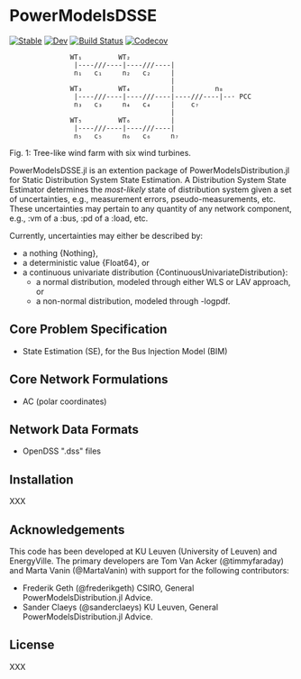 # PowerModelsDSSE

[![Stable](https://img.shields.io/badge/docs-stable-blue.svg)](https://timmyfaraday.github.io/PowerModelsDSSE.jl/stable)
[![Dev](https://img.shields.io/badge/docs-dev-blue.svg)](https://timmyfaraday.github.io/PowerModelsDSSE.jl/dev)
[![Build Status](https://travis-ci.com/timmyfaraday/PowerModelsDSSE.jl.svg?branch=master)](https://travis-ci.com/timmyfaraday/PowerModelsDSSE.jl)
[![Codecov](https://codecov.io/gh/timmyfaraday/PowerModelsDSSE.jl/branch/master/graph/badge.svg)](https://codecov.io/gh/timmyfaraday/PowerModelsDSSE.jl)

                   WT₁         WT₂
                    |----///----|----///----|
                    n₁   c₁     n₂   c₂     |
                                            |
                   WT₃         WT₄          |          n₈
                    |----///----|----///----|----///----|--⋅ PCC
                    n₃   c₃     n₄   c₄     |    c₇
                                            |
                   WT₅         WT₆          |
                    |----///----|----///----|
                    n₅   c₅     n₆   c₆     n₇
Fig. 1: Tree-like wind farm with six wind turbines.

PowerModelsDSSE.jl is an extention package of PowerModelsDistribution.jl for
Static Distribution System State Estimation. A Distribution System State
Estimator determines the *most-likely* state of distribution system given a set
of uncertainties, e.g., measurement errors, pseudo-measurements, etc. These 
uncertainties may pertain to any quantity of any network component, e.g., :vm 
of a :bus, :pd of a :load, etc.

Currently, uncertainties may either be described by:
- a nothing {Nothing},
- a deterministic value {Float64}, or
- a continuous univariate distribution {ContinuousUnivariateDistribution}:
    * a normal distribution, modeled through either WLS or LAV approach, or
    * a non-normal distribution, modeled through -logpdf.

## Core Problem Specification

- State Estimation (SE), for the Bus Injection Model (BIM)

## Core Network Formulations

- AC (polar coordinates)

## Network Data Formats

- OpenDSS ".dss" files

## Installation

XXX

## Acknowledgements

This code has been developed at KU Leuven (University of Leuven) and 
EnergyVille. The primary developers are Tom Van Acker (@timmyfaraday) and 
Marta Vanin (@MartaVanin) with support for the following
contributors:

- Frederik Geth (@frederikgeth) CSIRO, General PowerModelsDistribution.jl Advice.
- Sander Claeys (@sanderclaeys) KU Leuven, General PowerModelsDistribution.jl Advice.

## License

XXX
